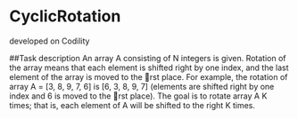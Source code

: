 # CyclicRotation
developed on Codility


##Task description
An array A consisting of N integers is given. Rotation of the array means that each
element is shifted right by one index, and the last element of the array is moved to the
􀀦rst place. For example, the rotation of array A = [3, 8, 9, 7, 6] is [6, 3, 8, 9, 7] (elements
are shifted right by one index and 6 is moved to the 􀀦rst place).
The goal is to rotate array A K times; that is, each element of A will be shifted to the
right K times.
